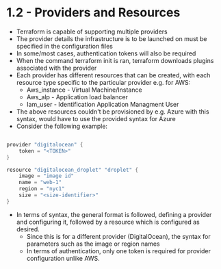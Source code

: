 # 1.2 - Providers and Resources

- Terraform is capable of supporting multiple providers
- The provider details the infrastructure is to be launched on must be specified in the
configuration files
- In some/most cases, authentication tokens will also be required
- When the command terraform init is ran, terraform downloads plugins associated
with the provider
- Each provider has different resources that can be created, with each resource type
specific to the particular provider e.g. for AWS:
  - Aws_instance - Virtual Machine/Instance
  - Aws_alp - Application load balancer
  - Iam_user - Identification Application Managment User
- The above resources couldn't be provisioned by e.g. Azure with this syntax, would have to use the provided syntax for Azure
- Consider the following example:

```go

provider "digitalocean" {
    token = "<TOKEN>"
}

resource "digitalocean_droplet" "droplet" {
    image = "image id"
    name = "web-1"
    region = "nyc1"
    size = "<size-identifier>"
}

```

- In terms of syntax, the general format is followed, defining a provider and configuring it, followed by a resource which is configured as desired.
  - Since this is for a different provider (DigitalOcean), the syntax for parameters such as the image or region names
  - In terms of authentication, only one token is required for provider configuration unlike AWS.
